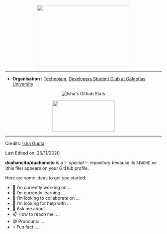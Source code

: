 <p align="center">
  <img width="300" height="200" src="https://i2.wp.com/www.bestworldevents.com/wp-content/uploads/2020/05/Hello-Gif.gif?resize=498%2C498">
</p>


---------------------------------------------------------------------------------------------------------------------------------------------------------------------------------

-  **Organisation :** [Technojam](https://github.com/technojam), [Developers Student Club at Galgotias University](https://github.com/DSC-Galgotias)

<p align="center">
  <img alt="Isha's Github Stats" src="https://github-readme-stats.vercel.app/api?username=Isha2103&show_icons=true&theme=radical">
</p>

<p align="center">
  <img width="200" height="100" src="https://math.sun.ac.za/prodinger/thanks.gif">
</p>

-----
Credits: [Isha Gupta](https://github.com/Isha2103)

Last Edited on: 25/11/2020

**duahancito/duahancito** is a ✨ _special_ ✨ repository because its `README.md` (this file) appears on your GitHub profile.



Here are some ideas to get you started:

- 🔭 I’m currently working on ...
- 🌱 I’m currently learning ...
- 👯 I’m looking to collaborate on ...
- 🤔 I’m looking for help with ...
- 💬 Ask me about ...
- 📫 How to reach me: ...
- 😄 Pronouns: ...
- ⚡ Fun fact: ...

